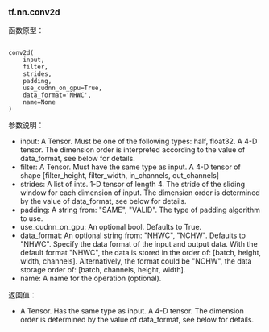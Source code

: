 ### tf.nn.conv2d ###
函数原型：
<pre><code>
conv2d(
    input,
    filter,
    strides,
    padding,
    use_cudnn_on_gpu=True,
    data_format='NHWC',
    name=None
)
</code></pre>

参数说明：
+ input: A Tensor. Must be one of the following types: half, float32. A 4-D tensor. The dimension order is interpreted according to the value of data_format, see below for details.
+ filter: A Tensor. Must have the same type as input. A 4-D tensor of shape [filter_height, filter_width, in_channels, out_channels]
+ strides: A list of ints. 1-D tensor of length 4. The stride of the sliding window for each dimension of input. The dimension order is determined by the value of data_format, see below for details.
+ padding: A string from: "SAME", "VALID". The type of padding algorithm to use.
+ use_cudnn_on_gpu: An optional bool. Defaults to True.
+ data_format: An optional string from: "NHWC", "NCHW". Defaults to "NHWC". Specify the data format of the input and output data. With the default format "NHWC", the data is stored in the order of: [batch, height, width, channels]. Alternatively, the format could be "NCHW", the data storage order of: [batch, channels, height, width].
+ name: A name for the operation (optional).

返回值：
+ A Tensor. Has the same type as input. A 4-D tensor. The dimension order is determined by the value of data_format, see below for details.

